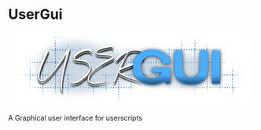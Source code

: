 # UserGui

<img src="media/usergui_logo.png" alt="logo" width="500"/>


A Graphical user interface for userscripts

